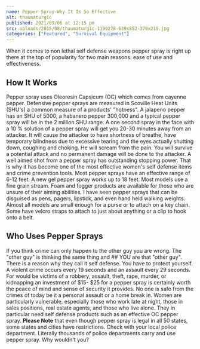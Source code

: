 ```yaml
---
name: Pepper Spray-Why It Is So Effective
alt: thaumaturgic
published: 2021/09/06 at 12:15 pm
src: uploads/2015/08/thaumaturgic-1199278-639x852-370x215.jpg
categories: ["Featured", "Survival Equipment"]
---
```

When it comes to non lethal self defense weapons pepper spray is right up there at the top of popularity for two main reasons: ease of use and effectiveness.
## How It Works
Pepper spray uses Oleoresin Capsicum (OC) which comes from cayenne pepper. Defensive pepper sprays are measured in Scoville Heat Units (SHU's) a common measure of a products' "hotness". A jalapeno pepper has an SHU of 5000, a habanero pepper 300,000 and a typical pepper spray will be in the 2 million SHU range.
A one second spray in the face with a 10 % solution of a pepper spray will get you 20-30 minutes away from an attacker. It will cause the attacker to have shortness of breathe, have temporary blindness due to excessive tearing and the eyes actually shutting down, coughing and choking. He will scream from the pain.
You will survive a potential attack and no permanent damage will be done to the attacker. A well aimed shot from a pepper spray has outstanding stopping power. That is why it has become one of the most effective women's self defense items and crime prevention tools.
Most pepper sprays have an effective range of 6-12 feet. A new gel pepper spray works up to 18 feet. Most models use a fine grain stream. Foam and fogger products are available for those who are unsure of their aiming abilities.
I have seen pepper sprays that can be disguised as pens, pagers, lipstick, and even hand held walking weights. Almost all models are small enough for a purse or to attach on a key chain. Some have velcro straps to attach to just about anything or a clip to hook onto a belt.
## Who Uses Pepper Sprays
If you think crime can only happen to the other guy you are wrong. The "other guy" is thinking the same thing and ## YOU are that "other guy". There is a reason why they call it self defense. You have to protect yourself.
A violent crime occurs every 19 seconds and an assault every 29 seconds. For would be victims of a robbery, assault, theft, rape, murder, or kidnapping an investment of $15- $25 for a pepper spray is certainly worth the peace of mind and sense of security it provides. No one is safe from the crimes of today be it a personal assault or a home break in.
Women are particularly vulnerable, especially those who work late at night, those in sales positions, real estate agents, and those who live alone. They in particular need self defense products such as an effective OC pepper spray.
**Please Note** that even though pepper spray is legal in all 50 states, some states and cities have restrictions. Check with your local police department. Literally thousands of police departments carry and use pepper spray. Why wouldn't you?